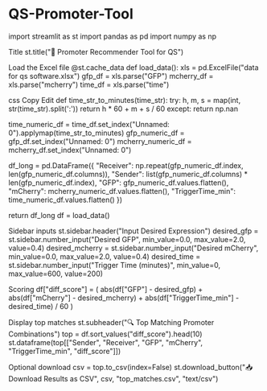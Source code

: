 # QS-Promoter-Tool
import streamlit as st
import pandas as pd
import numpy as np

Title
st.title("🧬 Promoter Recommender Tool for QS")

Load the Excel file
@st.cache_data
def load_data():
xls = pd.ExcelFile("data for qs software.xlsx")
gfp_df = xls.parse("GFP")
mcherry_df = xls.parse("mcherry")
time_df = xls.parse("time")

css
Copy
Edit
def time_str_to_minutes(time_str):
    try:
        h, m, s = map(int, str(time_str).split(':'))
        return h * 60 + m + s / 60
    except:
        return np.nan

time_numeric_df = time_df.set_index("Unnamed: 0").applymap(time_str_to_minutes)
gfp_numeric_df = gfp_df.set_index("Unnamed: 0")
mcherry_numeric_df = mcherry_df.set_index("Unnamed: 0")

df_long = pd.DataFrame({
    "Receiver": np.repeat(gfp_numeric_df.index, len(gfp_numeric_df.columns)),
    "Sender": list(gfp_numeric_df.columns) * len(gfp_numeric_df.index),
    "GFP": gfp_numeric_df.values.flatten(),
    "mCherry": mcherry_numeric_df.values.flatten(),
    "TriggerTime_min": time_numeric_df.values.flatten()
})

return df_long
df = load_data()

Sidebar inputs
st.sidebar.header("Input Desired Expression")
desired_gfp = st.sidebar.number_input("Desired GFP", min_value=0.0, max_value=2.0, value=0.4)
desired_mcherry = st.sidebar.number_input("Desired mCherry", min_value=0.0, max_value=2.0, value=0.4)
desired_time = st.sidebar.number_input("Trigger Time (minutes)", min_value=0, max_value=600, value=200)

Scoring
df["diff_score"] = (
abs(df["GFP"] - desired_gfp) +
abs(df["mCherry"] - desired_mcherry) +
abs(df["TriggerTime_min"] - desired_time) / 60
)

Display top matches
st.subheader("🔍 Top Matching Promoter Combinations")
top = df.sort_values("diff_score").head(10)
st.dataframe(top[["Sender", "Receiver", "GFP", "mCherry", "TriggerTime_min", "diff_score"]])

Optional download
csv = top.to_csv(index=False)
st.download_button("📥 Download Results as CSV", csv, "top_matches.csv", "text/csv")
